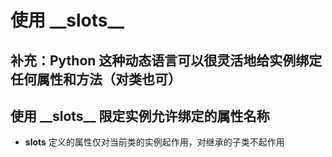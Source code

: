 # 使用 \_\_slots\_\_
## 补充：Python 这种动态语言可以很灵活地给实例绑定任何属性和方法（对类也可）
## 使用 \_\_slots\_\_ 限定实例允许绑定的属性名称
- __slots__ 定义的属性仅对当前类的实例起作用，对继承的子类不起作用
